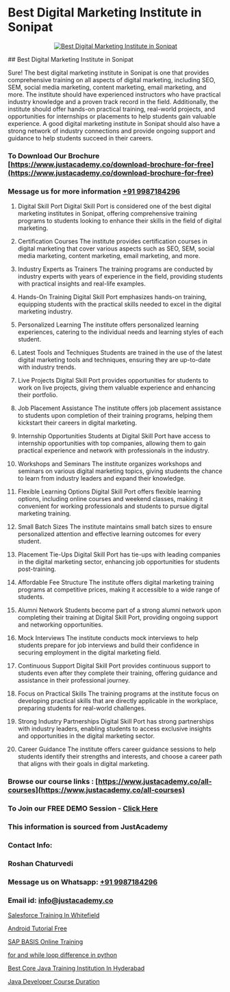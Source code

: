 # Best Digital Marketing Institute in Sonipat

<p align="center">
  <a href="https://justacademy.co/course-detail/digital-marketing">
    <img src="https://justacademy.co/storage2/course_image/1676636720_course_image.webp" alt="Best Digital Marketing Institute in Sonipat">
  </a>
</p>
## Best Digital Marketing Institute in Sonipat

Sure! The best digital marketing institute in Sonipat is one that provides comprehensive training on all aspects of digital marketing, including SEO, SEM, social media marketing, content marketing, email marketing, and more. The institute should have experienced instructors who have practical industry knowledge and a proven track record in the field. Additionally, the institute should offer hands-on practical training, real-world projects, and opportunities for internships or placements to help students gain valuable experience. A good digital marketing institute in Sonipat should also have a strong network of industry connections and provide ongoing support and guidance to help students succeed in their careers.
### To Download Our Brochure [https://www.justacademy.co/download-brochure-for-free](https://www.justacademy.co/download-brochure-for-free)
### Message us for more information [+91 9987184296](https://api.whatsapp.com/send?phone=919987184296)
1) Digital Skill Port
Digital Skill Port is considered one of the best digital marketing institutes in Sonipat, offering comprehensive training programs to students looking to enhance their skills in the field of digital marketing.

2) Certification Courses
The institute provides certification courses in digital marketing that cover various aspects such as SEO, SEM, social media marketing, content marketing, email marketing, and more.

3) Industry Experts as Trainers
The training programs are conducted by industry experts with years of experience in the field, providing students with practical insights and real-life examples.

4) Hands-On Training
Digital Skill Port emphasizes hands-on training, equipping students with the practical skills needed to excel in the digital marketing industry.

5) Personalized Learning
The institute offers personalized learning experiences, catering to the individual needs and learning styles of each student.

6) Latest Tools and Techniques
Students are trained in the use of the latest digital marketing tools and techniques, ensuring they are up-to-date with industry trends.

7) Live Projects
Digital Skill Port provides opportunities for students to work on live projects, giving them valuable experience and enhancing their portfolio.

8) Job Placement Assistance
The institute offers job placement assistance to students upon completion of their training programs, helping them kickstart their careers in digital marketing.

9) Internship Opportunities
Students at Digital Skill Port have access to internship opportunities with top companies, allowing them to gain practical experience and network with professionals in the industry.

10) Workshops and Seminars
The institute organizes workshops and seminars on various digital marketing topics, giving students the chance to learn from industry leaders and expand their knowledge.

11) Flexible Learning Options
Digital Skill Port offers flexible learning options, including online courses and weekend classes, making it convenient for working professionals and students to pursue digital marketing training.

12) Small Batch Sizes
The institute maintains small batch sizes to ensure personalized attention and effective learning outcomes for every student.

13) Placement Tie-Ups
Digital Skill Port has tie-ups with leading companies in the digital marketing sector, enhancing job opportunities for students post-training.

14) Affordable Fee Structure
The institute offers digital marketing training programs at competitive prices, making it accessible to a wide range of students.

15) Alumni Network
Students become part of a strong alumni network upon completing their training at Digital Skill Port, providing ongoing support and networking opportunities.

16) Mock Interviews
The institute conducts mock interviews to help students prepare for job interviews and build their confidence in securing employment in the digital marketing field.

17) Continuous Support
Digital Skill Port provides continuous support to students even after they complete their training, offering guidance and assistance in their professional journey.

18) Focus on Practical Skills
The training programs at the institute focus on developing practical skills that are directly applicable in the workplace, preparing students for real-world challenges.

19) Strong Industry Partnerships
Digital Skill Port has strong partnerships with industry leaders, enabling students to access exclusive insights and opportunities in the digital marketing sector.

20) Career Guidance
The institute offers career guidance sessions to help students identify their strengths and interests, and choose a career path that aligns with their goals in digital marketing.

### Browse our course links : [https://www.justacademy.co/all-courses](https://www.justacademy.co/all-courses) 
### To Join our FREE DEMO Session - [Click Here](https://www.justacademy.co/register-for-course-demo)


### This information is sourced from JustAcademy
### Contact Info:
### Roshan Chaturvedi
### Message us on Whatsapp: [+91 9987184296](https://api.whatsapp.com/send?phone=919987184296)
### Email id: [info@justacademy.co](mailto:info@justacademy.co)
                
[Salesforce Training In Whitefield](https://www.linkedin.com/pulse/salesforce-training-whitefield-justacademy-liverpool-twx0f?trackingId=uZAnl6x8bpx2ur6M9Bry8Q%3D%3D&lipi=urn%3Ali%3Apage%3Ad_flagship3_company_admin%3B%2B7NXH4oxSQ2PhivsxtvsGw%3D%3D)

[Android Tutorial Free](https://www.linkedin.com/pulse/android-tutorial-free-justacademy-cupertino-ve9dc/)

[SAP BASIS Online Training](https://medium.com/@kamblerajas684/sap-basis-online-training-635bfb921504)

[for and while loop difference in python](https://medium.com/@namusn/for-and-while-loop-difference-in-python-c69526ac21dd)

[Best Core Java Training Institution In Hyderabad](https://justacademyin.github.io/justacademy/best-core-java-training-institution-in-hyderabad)

[Java Developer Course Duration](https://justacademyin.github.io/justacademy/java-developer-course-duration)

